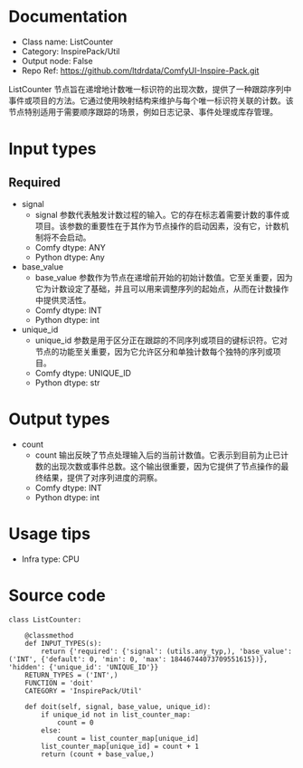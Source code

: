 # Documentation
- Class name: ListCounter
- Category: InspirePack/Util
- Output node: False
- Repo Ref: https://github.com/ltdrdata/ComfyUI-Inspire-Pack.git

ListCounter 节点旨在递增地计数唯一标识符的出现次数，提供了一种跟踪序列中事件或项目的方法。它通过使用映射结构来维护与每个唯一标识符关联的计数。该节点特别适用于需要顺序跟踪的场景，例如日志记录、事件处理或库存管理。

# Input types
## Required
- signal
    - signal 参数代表触发计数过程的输入。它的存在标志着需要计数的事件或项目。该参数的重要性在于其作为节点操作的启动因素，没有它，计数机制将不会启动。
    - Comfy dtype: ANY
    - Python dtype: Any
- base_value
    - base_value 参数作为节点在递增前开始的初始计数值。它至关重要，因为它为计数设定了基础，并且可以用来调整序列的起始点，从而在计数操作中提供灵活性。
    - Comfy dtype: INT
    - Python dtype: int
- unique_id
    - unique_id 参数是用于区分正在跟踪的不同序列或项目的键标识符。它对节点的功能至关重要，因为它允许区分和单独计数每个独特的序列或项目。
    - Comfy dtype: UNIQUE_ID
    - Python dtype: str

# Output types
- count
    - count 输出反映了节点处理输入后的当前计数值。它表示到目前为止已计数的出现次数或事件总数。这个输出很重要，因为它提供了节点操作的最终结果，提供了对序列进度的洞察。
    - Comfy dtype: INT
    - Python dtype: int

# Usage tips
- Infra type: CPU

# Source code
```
class ListCounter:

    @classmethod
    def INPUT_TYPES(s):
        return {'required': {'signal': (utils.any_typ,), 'base_value': ('INT', {'default': 0, 'min': 0, 'max': 18446744073709551615})}, 'hidden': {'unique_id': 'UNIQUE_ID'}}
    RETURN_TYPES = ('INT',)
    FUNCTION = 'doit'
    CATEGORY = 'InspirePack/Util'

    def doit(self, signal, base_value, unique_id):
        if unique_id not in list_counter_map:
            count = 0
        else:
            count = list_counter_map[unique_id]
        list_counter_map[unique_id] = count + 1
        return (count + base_value,)
```